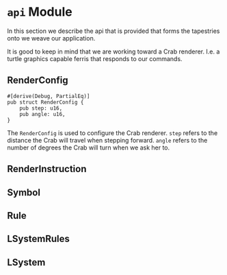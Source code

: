 # `api` Module
In this section we describe the api that is provided that forms the tapestries
onto we weave our application.

It is good to keep in mind that we are working toward a Crab renderer. I.e. a
turtle graphics capable ferris that responds to our commands.

## RenderConfig
```
#[derive(Debug, PartialEq)]
pub struct RenderConfig {
    pub step: u16,
    pub angle: u16,
}
```

The `RenderConfig` is used to configure the Crab renderer. `step` refers to the
distance the Crab will travel when stepping forward. `angle` refers to the
number of degrees the Crab will turn when we ask her to.

## RenderInstruction

## Symbol

## Rule

## LSystemRules

## LSystem
